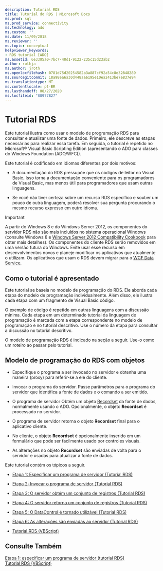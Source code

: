 ```yaml
---
description: Tutorial RDS
title: Tutorial do RDS | Microsoft Docs
ms.prod: sql
ms.prod_service: connectivity
ms.technology: ado
ms.custom: ''
ms.date: 11/09/2018
ms.reviewer: ''
ms.topic: conceptual
helpviewer_keywords:
- RDS tutorial [ADO]
ms.assetid: 6e3305a0-7bc7-40d1-9122-235c15d23ab2
author: rothja
ms.author: jroth
ms.openlocfilehash: 0781d75d20254582a3a887cf92a54c8e32848289
ms.sourcegitcommit: 18a98ea6a30d448aa6195e10ea2413be7e837e94
ms.translationtype: MT
ms.contentlocale: pt-BR
ms.lasthandoff: 08/27/2020
ms.locfileid: "88977827"
---
```

# <a name="rds-tutorial"></a>Tutorial RDS
Este tutorial ilustra como usar o modelo de programação RDS para consultar e atualizar uma fonte de dados. Primeiro, ele descreve as etapas necessárias para realizar essa tarefa. Em seguida, o tutorial é repetido no Microsoft® Visual Basic Scripting Edition (apresentando o ADO para classes do Windows Foundation (ADO/WFC)).  
  
 Este tutorial é codificado em idiomas diferentes por dois motivos:  
  
-   A documentação do RDS pressupõe que os códigos de leitor no Visual Basic. Isso torna a documentação conveniente para os programadores de Visual Basic, mas menos útil para programadores que usam outras linguagens.  
  
-   Se você não tiver certeza sobre um recurso RDS específico e souber um pouco de outra linguagem, poderá resolver sua pergunta procurando o mesmo recurso expresso em outro idioma.  
  
> [!IMPORTANT]
>  A partir do Windows 8 e do Windows Server 2012, os componentes do servidor RDS não são mais incluídos no sistema operacional Windows (consulte Windows 8 e [Windows Server 2012 Compatibility Cookbook](https://www.microsoft.com/download/details.aspx?id=27416) para obter mais detalhes). Os componentes do cliente RDS serão removidos em uma versão futura do Windows. Evite usar esse recurso em desenvolvimentos novos e planeje modificar os aplicativos que atualmente o utilizam. Os aplicativos que usam o RDS devem migrar para o [WCF Data Service](https://go.microsoft.com/fwlink/?LinkId=199565).  
  
## <a name="how-the-tutorial-is-presented"></a>Como o tutorial é apresentado  
 Este tutorial se baseia no modelo de programação do RDS. Ele aborda cada etapa do modelo de programação individualmente. Além disso, ele ilustra cada etapa com um fragmento de Visual Basic código.  
  
 O exemplo de código é repetido em outras linguagens com a discussão mínima. Cada etapa em um determinado tutorial da linguagem de programação é marcada com a etapa correspondente no modelo de programação e no tutorial descritivo. Use o número da etapa para consultar a discussão no tutorial descritivo.  
  
 O modelo de programação RDS é indicado na seção a seguir. Use-o como um roteiro ao passar pelo tutorial.  
  
## <a name="rds-programming-model-with-objects"></a>Modelo de programação do RDS com objetos  
  
-   Especifique o programa a ser invocado no servidor e obtenha uma maneira (proxy) para referir-se a ele do cliente.  
  
-   Invocar o programa do servidor. Passe parâmetros para o programa do servidor que identifica a fonte de dados e o comando a ser emitido.  
  
-   O programa de servidor Obtém um objeto [Recordset](../../reference/ado-api/recordset-object-ado.md) da fonte de dados, normalmente usando o ADO. Opcionalmente, o objeto **Recordset** é processado no servidor.  
  
-   O programa de servidor retorna o objeto **Recordset** final para o aplicativo cliente.  
  
-   No cliente, o objeto **Recordset** é opcionalmente inserido em um formulário que pode ser facilmente usado por controles visuais.  
  
-   As alterações no objeto **Recordset** são enviadas de volta para o servidor e usadas para atualizar a fonte de dados.  
  
 Este tutorial contém os tópicos a seguir.  
  
-   [Etapa 1: Especificar um programa de servidor (Tutorial RDS)](./step-1-specify-a-server-program-rds-tutorial.md)  
  
-   [Etapa 2: Invocar o programa de servidor (Tutorial RDS)](./step-2-invoke-the-server-program-rds-tutorial.md)  
  
-   [Etapa 3: O servidor obtém um conjunto de registros (Tutorial RDS)](./step-3-server-obtains-a-recordset-rds-tutorial.md)  
  
-   [Etapa 4: O servidor retorna um conjunto de registros (Tutorial RDS)](./step-4-server-returns-the-recordset-rds-tutorial.md)  
  
-   [Etapa 5: O DataControl é tornado utilizável (Tutorial RDS)](./step-5-datacontrol-is-made-usable-rds-tutorial.md)  
  
-   [Etapa 6: As alterações são enviadas ao servidor (Tutorial RDS)](./step-6-changes-are-sent-to-the-server-rds-tutorial.md)  
  
-   [Tutorial RDS (VBScript)](./rds-tutorial-vbscript.md)  
  
## <a name="see-also"></a>Consulte Também  
 [Etapa 1: especificar um programa de servidor (tutorial RDS)](./step-1-specify-a-server-program-rds-tutorial.md)   
 [Tutorial RDS (VBScript)](./rds-tutorial-vbscript.md)